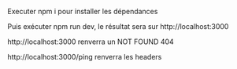 Executer npm i pour installer les dépendances

Puis exécuter npm run dev, le résultat sera sur http://localhost:3000

http://localhost:3000 renverra un NOT FOUND 404

http://localhost:3000/ping renverra les headers
